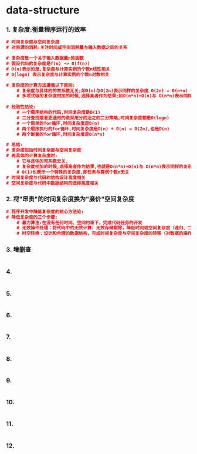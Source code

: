 # data-structure
### 1. 复杂度:衡量程序运行的效率

```json
# 时间复杂度与空间复杂度
# 对资源的消耗:关注时间或空间消耗量与输入数据之间的关系

# 复杂度是一个关于输入数据量n的函数
# 假设代码的复杂度是f(n) -> O(f(n))
# O(n)表示的是,复杂度与计算实例的个数n线性相关
# O(logn) 表示复杂度与计算实例的个数n对数相关

# 复杂度的计算方法遵循以下原则:
	# 复杂度与具体的的常系数无关;如O(n)与O(2n)表示同样的复杂度 O(2n) = O(n+n) = O(n) + O(n)
	# 多项式级的复杂度相加的时候,选择高者作为结果;如O(n*n)+O(n)与 O(n*n)表示同样的复杂度
	
# 经验性结论:
	# 一个顺序结构的代码,时间复杂度是O(1)
	# 二分查找或者更通用的说采用分而治之的二分策略,时间复杂度都是O(logn)	
	# 一个简单的for循环,时间复杂度是O(n)
	# 两个顺序执行的for循环,时间复杂度是O(n) + O(n) = O(2n),也是O(n)
	# 两个嵌套的for循环,时间复杂度是O(n*n)

# 总结:
# 复杂度包括时间复杂度与空间复杂度
# 再具体的计算复杂度时:
	# 它与具体的常系数无关,
	# 复杂度相加的时候,选择高者作为结果,也就是O(n*n)+O(n)与 O(n*n)表示同样的复杂度,
	# O(1)也表示一个特殊的复杂度,即任务与算例个数n无关
# 时间复杂度与代码的结构设计高度相关
# 空间复杂度与代码中数据结构的选择高度相关
```

### 2. 将"昂贵"的时间复杂度换为"廉价"空间复杂度

```json
# 程序开发中降低复杂度的核心方法论:
# 降低复杂度的三个步骤:
	# 暴力算法:在没有任何时间、空间约束下，完成代码任务的开发
	# 无效操作处理：将代码中的无效计算、无效存储剔除，降低时间或空间复杂度（递归、二分法、排序算法、动态规划等常用的算法思维）
	# 时空转换：设计和合理的数据结构，完成时间复杂度与空间复杂度的转移（对数据的操作进行细分，全面掌握常见数据结构的基础知识）
```

### 3. 增删查

```json

```

### 4. 

```json

```

### 5. 

```json

```

### 6. 

```json

```

### 7. 

```json

```

### 8. 

```json

```

### 9. 

```json

```

### 10. 

```json

```

### 11. 

```json

```

### 12. 

```json

```

